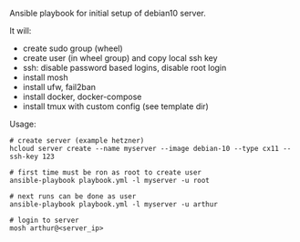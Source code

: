 Ansible playbook for initial setup of debian10 server.

It will:

- create sudo group (wheel)
- create user (in wheel group) and copy local ssh key
- ssh: disable password based logins, disable root login
- install mosh
- install ufw, fail2ban
- install docker, docker-compose
- install tmux with custom config (see template dir)

Usage:

```
# create server (example hetzner)
hcloud server create --name myserver --image debian-10 --type cx11 --ssh-key 123

# first time must be ron as root to create user
ansible-playbook playbook.yml -l myserver -u root

# next runs can be done as user
ansible-playbook playbook.yml -l myserver -u arthur

# login to server
mosh arthur@<server_ip>
```
